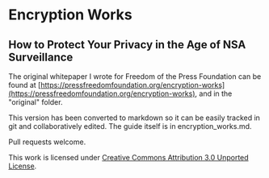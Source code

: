 Encryption Works
================

How to Protect Your Privacy in the Age of NSA Surveillance
----------------------------------------------------------

The original whitepaper I wrote for Freedom of the Press Foundation can be found at [https://pressfreedomfoundation.org/encryption-works](https://pressfreedomfoundation.org/encryption-works), and in the "original" folder.

This version has been converted to markdown so it can be easily tracked in git and collaboratively edited. The guide itself is in encryption_works.md.

Pull requests welcome.

This work is licensed under [Creative Commons Attribution 3.0 Unported License](https://creativecommons.org/licenses/by/3.0/).
